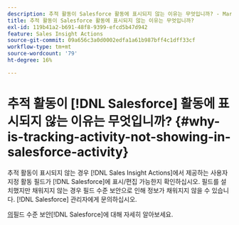 ```yaml
---
description: 추적 활동이 Salesforce 활동에 표시되지 않는 이유는 무엇입니까? - Marketo 설명서 - 제품 설명서
title: 추적 활동이 Salesforce 활동에 표시되지 않는 이유는 무엇입니까?
exl-id: 119b41a2-b691-48f8-9399-efcd5b47d942
feature: Sales Insight Actions
source-git-commit: 09a656c3a0d0002edfa1a61b987bff4c1dff33cf
workflow-type: tm+mt
source-wordcount: '79'
ht-degree: 16%

---
```


# 추적 활동이 [!DNL Salesforce] 활동에 표시되지 않는 이유는 무엇입니까? {#why-is-tracking-activity-not-showing-in-salesforce-activity}

추적 활동이 표시되지 않는 경우 [!DNL Sales Insight Actions]에서 제공하는 사용자 지정 활동 필드가 [!DNL Salesforce]에 표시/편집 가능한지 확인하십시오. 필드를 설치했지만 채워지지 않는 경우 필드 수준 보안으로 인해 정보가 채워지지 않을 수 있습니다. [!DNL Salesforce] 관리자에게 문의하십시오.

[의 &#x200B;](https://help.salesforce.com/articleView?id=admin_fls.htm&type=5)필드 수준 보안[!DNL Salesforce]에 대해 자세히 알아보세요.
